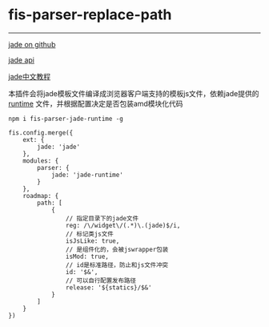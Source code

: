 # fis-parser-replace-path

----
[jade on github](https://github.com/visionmedia/jade) 

[jade api](http://jade-lang.com/api/)

[jade中文教程](https://github.com/visionmedia/jade/blob/master/Readme_zh-cn.md)

本插件会将jade模板文件编译成浏览器客户端支持的模板js文件，依赖jade提供的 [runtime](https://github.com/visionmedia/jade/blob/master/runtime.js) 文件，并根据配置决定是否包装amd模块化代码


```
npm i fis-parser-jade-runtime -g
```


```
fis.config.merge({
    ext: {
        jade: 'jade'
    },
    modules: {
        parser: {
            jade: 'jade-runtime'
        }
    },
    roadmap: {
        path: [
            {
                // 指定目录下的jade文件
                reg: /\/widget\/(.*)\.(jade)$/i,
                // 标记类js文件
                isJsLike: true,
                // 是组件化的，会被jswrapper包装
                isMod: true,
                // id是标准路径，防止和js文件冲突
                id: '$&',
                // 可以自行配置发布路径
                release: '${statics}/$&'
            }
        ]
    }
})

```

